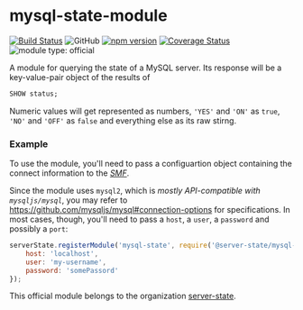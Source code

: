 # mysql-state-module

[![Build Status](https://travis-ci.com/server-state/mysql-state-module.svg?branch=master)](https://travis-ci.com/server-state/mysql-state-module)
![GitHub](https://img.shields.io/github/license/server-state/mysql-state-module)
[![npm version](https://badge.fury.io/js/%40server-state%2Fmysql-state-module.svg)](https://badge.fury.io/js/%40server-state%2Fmysql-state-module)
[![Coverage Status](https://coveralls.io/repos/github/server-state/mysql-state-module/badge.svg?branch=master)](https://coveralls.io/github/server-state/mysql-state-module?branch=master)
![module type: official](https://img.shields.io/badge/module%20type-official-%23015ba0)

A module for querying the state of a MySQL server. Its response will be a
key-value-pair object of the results of

```sql
SHOW status;
```

Numeric values will get represented as numbers, `'YES'` and `'ON'` as `true`,
`'NO'` and `'OFF'` as `false` and everything else as its raw stirng.

### Example
To use the module, you'll need to pass a configuartion object containing the connect information to the [*SMF*](https://github.com/server-state/specs/blob/master/terminology/server-module-function.md).

Since the module uses `mysql2`, which is *mostly API-compatible with `mysqljs/mysql`*, you may refer to https://github.com/mysqljs/mysql#connection-options for specifications. In most cases, though, you'll need to pass a `host`, a `user`, a `password` and possibly a `port`:

```js
serverState.registerModule('mysql-state', require('@server-state/mysql-state-module'), {
	host: 'localhost',
	user: 'my-username',
	password: 'somePassord'
});
```

This official module belongs to the organization [server-state](https://github.com/server-state).
